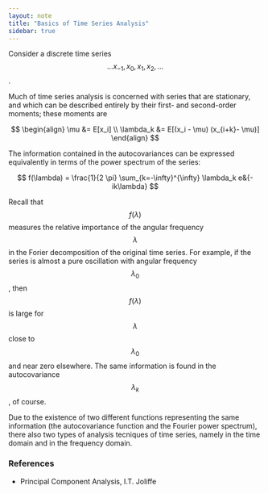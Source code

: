 ```yaml
---
layout: note
title: "Basics of Time Series Analysis"
sidebar: true
---
```


Consider a discrete time series $$... x_{-1}, x_0, x_1, x_2 ,...$$. 

Much of time series analysis is concerned with series that are stationary, and which can be described entirely by their first- and second-order moments; these moments are

$$
\begin{align}
    \mu &= E[x_i] \\
    \lambda_k &= E[(x_i - \mu) (x_{i+k}- \mu)]
\end{align}
$$

The information contained in the autocovariances can be expressed equivalently in terms of the power spectrum of the series:

$$
f(\lambda) = \frac{1}{2 \pi} \sum_{k=-\infty}^{\infty} \lambda_k e&{-ik\lambda}
$$

Recall that $$f(\lambda)$$ measures the relative importance of the angular frequency $$\lambda$$ in the Forier decomposition of the original time series.
For example, if the series is almost a pure oscillation with angular frequency $$\lambda_0$$, then $$f(\lambda)$$ is large for $$\lambda$$ close to $$\lambda_0$$ and near zero elsewhere.
The same information is found in the autocovariance $$\lambda_k$$, of course.

Due to the existence of two different functions representing the same information (the autocovariance function and the Fourier power spectrum), there also two types of analysis tecniques of time series, namely in the time domain and in the frequency domain.


### References
- Principal Component Analysis, I.T. Joliffe